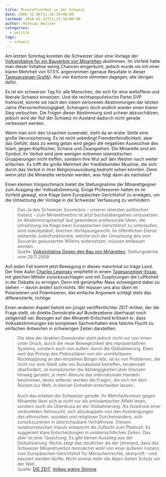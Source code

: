 ```yaml
---
title: Minarettverbot in der Schweiz
date: 2009-12-06T11:36:35+00:00
lastmod: 2018-01-15T11:23:16+00:00
author: Mathias Wellner
categories:
  - politik
tags:
  - schweiz
---
```

Am letzten Sonntag konnten die Schweizer über eine Vorlage der [Volksinitiative für ein Bauverbot von Minaretten](http://www.admin.ch/ch/d/pore/vi/vis353.html) abstimmen. Im Vorfeld hatte man dieser Initiative wenig Chancen eingeräumt, jedoch wurde sie mit einer klaren Mehrheit von 57.5% angenommen (genaue Resultate in dieser [Tagesanzeiger-Grafik](http://www.tagesanzeiger.ch/schweiz/standard/57-Prozent-sagten-Ja-zum-MinarettVerbot/story/31785289)). Nur vier Kantone stimmten dagegen, alle übrigen dafür. 

Es ist ein schwarzer Tag für alle Menschen, die sich für eine weltoffene und liberale Schweiz einsetzen. Und die rechtspopulistische Partei SVP frohlockt, konnte sie nach den vielen verlorenen Abstimmungen der letzten Jahre (Personenfreizügigkeit, Schengen) doch endlich wieder einen klaren Sieg verbuchen. Die Folgen dieser Abstimmung sind schwer abzuschätzen, jedoch wird der Ruf der Schweiz im Ausland dadurch nicht gerade verbessert werden.  
  
Wenn man sich den Ursachen zuwendet, steht da an erster Stelle eine große Verunsicherung. Es ist nicht unbedingt Fremdenfeindlichkeit, aber das Gefühl, dass zu wenig getan wird gegen die negativen Auswüchse des Islam, gegen Kopftücher, Scharia und Zwangsehen. Die Minarette sind ein Symbol, ihr Verbot wird jene wenigen extremen islamistischen Gruppierungen nicht treffen, sondern ihre Wut auf den Westen noch weiter anfachen. Es trifft die große Mehrheit der friedliebenden Muslime, die sich durch das Verbot in ihrer Religionsausübung bedroht sehen könnten. Denn wenn jetzt die Minarette verboten werden, was folgt dann als nächstes?
  
Einen kleinen Vorgeschmack bietet die Stellungnahme der Minarettgegner zum Ausgang der Volksabstimmung. Einige Professoren hatten es im Vorfeld gewagt, eine Klage beim Europäischen Gerichtshof zu erwägen, um die Umsetzung der Vorlage in die Schweizer Verfassung zu verhindern.
  
<blockquote class="blockquote">
  Das Ja des Schweizer Souveräns – unserer obersten politischen Instanz – zum Minarettverbot ist jetzt buchstabengetreu umzusetzen. Im Abstimmungskampf laut gewordene professorale Ideen, die Umsetzung via Klage beim Europäischen Gerichtshof zu unterlaufen, sind inakzeptabel, brechen Verfassungsrecht. Im öffentlichen Dienst stehende Justizfunktionäre, welche sich der Umsetzung des vom Souverän geäusserten Willens widersetzen, müssen entlassen werden.
    
  <footer class="blockquote-footer">Quelle: <a href="http://www.admin.ch/ch/d/pore/vi/vis353.html">Volksinitiative Gegen den Bau von Minaretten</a>, Stellungnahme vom 29.11.2009</footer>
</blockquote>
  
Auf jeden Fall kommt jetzt Bewegung in dieses manchmal so träge Land. Der freie Autor <a href="http://www.lewinsky.ch/charles/index.html">Charles Lewinsky</a> empfiehlt in einem <a href="http://www.tagesanzeiger.ch/kultur/buecher/Jetzt-muessen-wir-sogar-Koeppels-triumphierende-Ironie-schlucken/story/10202730">Tagesanzeiger-Essay</a>, mit gleichen Mitteln zurückzuschlagen und mit Zuspitzungen die Lufthoheit in der Debatte zu erringen. Denn mit gerümpfter Nase schweigend dabei zu stehen -- davon ändert sich nichts. Wir müssen uns also üben im Polarisieren und Polemisieren, das einfache Argument schlägt stets das differenzierte, richtige.

Einen anderen Aspekt betont ein jüngst veröffentlichter ZEIT-Artikel, der die Frage stellt, ob direkte Demokratie auf Bundesebene überhaupt noch zeitgemäß sei. Bezogen auf den Minarett-Entscheid kritisiert er, dass Volksabstimmungen bei komplexen Sachverhalten eine falsche Flucht zu einfachen Antworten in schwierigen Zeiten darstellten.
  
<blockquote class="blockquote">
  Die Idee der direkten Demokratie steht jedoch nicht nur von innen unter Druck, durch die neue Beweglichkeit des repräsentativen Systems, sondern auch von außen: durch die Globalisierung. Eben weil das Prinzip des Plebiszitären von der unmittelbaren Rückkopplung an den einzelnen Bürger lebt, ist es von Problemen, die nicht nur eine Stadt oder ein Bundesland betreffen, tendenziell überfordert. Je komplizierter die Abhängigkeiten über Grenzen hinweg geraten, je mehr Akteure das internationale Handeln bestimmen, desto seltener werden die Fragen, die sich mit dem Rücken zur Welt, in kleinen Einheiten entscheiden lassen.
  <br><br>
  Auch das erleben die Schweizer gerade: Ihr Mehrheitsvotum gegen Minarette lässt sich ja nicht nur als antiislamischer Affekt lesen, sondern auch als Überdruss an der Globalisierung. Als Ausdruck einer verbreiteten Sehnsucht, sich abzukoppeln von den Anstrengungen des ethnischen, sozialen und religiösen Durcheinanders, sich zurückzuziehen in überschaubare Verhältnisse. Diesem isolationistischen Impuls entspricht die Zuflucht zum Plebiszit. Es suggeriert klare Entscheidungen in unübersichtlichen Zeiten. Das aber ist eine Täuschung. Es gibt keinen Ausstieg aus der Globalisierung. Nichts zeigt das deutlicher als der Umstand, dass das Schweizer Minarettverbot demnächst wohl von einer äußeren Instanz, vom Europäischen Gerichtshof für Menschenrechte, überprüft – und kassiert werden dürfte. Nicht einmal mehr die Alpen bieten Schutz vor der Welt.

  <footer class="blockquote-footer">Quelle: <a href="http://www.zeit.de/index">DIE ZEIT</a>, <a href="http://www.zeit.de/2009/51/01-Europa?page=1">Volkes wahre Stimme</a></footer>
</blockquote>
